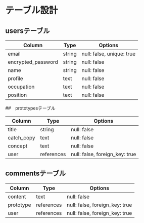 # テーブル設計

## usersテーブル

| Column                | Type   | Options                   |
| ------------------    | ------ | -----------               |
| email                 | string | null: false, unique: true |
| encrypted_password    | string | null: false               |
| name                  | string | null: false               |
| profile               | text   | null: false               |
| occupation            | text   | null: false               |
| position              | text   | null: false               |

##　prototypesテーブル

| Column                | Type       | Options                        |
| ------------------    | ------     | -----------                    |
| title                 | string     | null: false                    |
| catch_copy            | text       | null: false                    |
| concept               | text       | null: false                    |
| user                  | references | null: false, foreign_key: true |


## commentsテーブル

| Column             | Type       | Options                        |
| ------------------ | ------     | -----------                    |
| content            | text       | null: false                    |
| prototype          | references | null: false, foreign_key: true |
| user               | references | null: false, foreign_key: true |